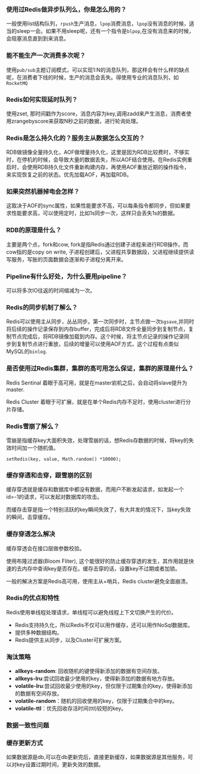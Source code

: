 



### 使用过Redis做异步队列么，你是怎么用的？

 一般使用list结构队列，`rpush`生产消息，`lpop`消费消息，`lpop`没有消息的时候，适当的sleep一会。如果不用sleep呢，还有一个指令是`blpop`,在没有消息来的时候，会阻塞消息直到到来消息。

### 能不能生产一次消费多次呢？

使用`pub/sub`主题订阅模式，可以实现1:N的消息队列，那这样会有什么样的缺点呢，在消费者下线的时候，生产的消息会丢失。得使用专业的消息队列，如`RocketMQ`

### Redis如何实现延时队列？

使用zset, 那时间戳作为score，消息内容为key,调用zadd来产生消息，消费者使用zrangebyscore来获取N秒之前的数据，进行轮询处理。

### Redis是怎么持久化的？服务主从数据怎么交互的？

RDB做镜像全量持久化，AOF做增量持久化，这里是因为RDB比较费时，不够实时，在停机的时候，会导致大量的数据丢失，所以AOF结合使用。在Redis实例重启时，会使用RDB持久化文件重新构建内存，再使用AOF重放近期的操作指令，来实现恢复之前的状态。优先加载AOF，再加载RDB。

### 如果突然机器掉电会怎样？

这取决于AOF的sync属性，如果性能要求不高，可以每条指令都同步，但如果要求性能要求高，可以使用定时，比如1s同步一次，这样只会丢失1s的数据。

### RDB的原理是什么？

主要是两个点，fork和cow, fork是指Redis通过创建子进程来进行RDB操作，而cow指的是copy on write, 子进程创建后，父进程共享数据段，父进程继续提供读写服务，写胀的页面数据会逐渐和子进程分离开来。

### Pipeline有什么好处，为什么要用pipeline？

可以将多次IO往返的时间缩减为一次。

### Redis的同步机制了解么？

Redis可以使用主从同步，丛丛同步。第一次同步时，主节点做一次`bgsave`,并同时将后续的操作记录保存到内存buffer，完成后将RDB文件全量同步到复制节点，复制节点完成后，将RDB镜像加载到内存。这个时候，将主节点记录的操作记录同步到复制节点进行重放，后续的增量可以使用AOF方式，这个过程有点类似MySQL的`binlog`.

### 是否使用过Redis集群，集群的高可用怎么保证，集群的原理是什么？

Redis Sentinal 着眼于高可用，就是在master宕机之后，会自动将slave提升为master.

Redis Cluster 着眼于可扩展，就是在单个Redis内存不足时，使用cluster进行分片存储。

### Redis雪崩了解么？

雪崩是指缓存key大面积失效，处理雪崩的话，想Redis存数据的时候，将key的失效时间加一个随机值。

`setRedis(key, value, Math.random() *10000);`

### 缓存穿透和击穿，跟雪崩的区别

缓存穿透就是缓存和数据库中都没有数据，而用户不断发起请求，如发起一个id=-1的请求，可以发起对数据库的攻击。

而缓存击穿是指一个特别活跃的key瞬间失效了，有大并发的情况下，当key失效的瞬间，击穿缓存。

### 缓存穿透怎么解决

缓存穿透会在接口层做参数校验。

使用布隆过滤器(Bloom Fliter), 这个能很好的防止缓存穿透的发生，其作用就是快速的去内存中查询key是否存在。缓存击穿的话，设置key不过期或者加锁。

一般的解决方案是Redis高可用，使用主从+哨兵，Redis cluster避免全面崩溃。



### Redis的优点和特性

Redis使用单线程处理请求，单线程可以避免线程上下文切换产生的代价。

- Redis支持持久化，所以Redis不仅可以用作缓存，还可以用作NoSql数据库。
- 提供多种数据结构。
- Redis提供主从同步，以及Cluster可扩展方案。

### 淘汰策略

- **allkeys-random**: 回收随机的键使得新添加的数据有空间存放。
- **allkeys-lru**:尝试回收最少使用的key，使得新添加的数据有地方存放。
- **volatile-lru**:尝试回收最少使用的key，但仅限于过期集合的key，使得新添加的数据有空间存放。
- **volatile-random**：随机的回收使用的key，仅限于过期集合中的key。
- **volatile-ttl**：优先回收存活时间(ttl)较短的key。

### 数据一致性问题

### 缓存更新方式

如果数据源是db,可以在db更新完后，直接更新缓存，如果数据源是其他服务，可以对key设置过期时间，更新失效的数据。









